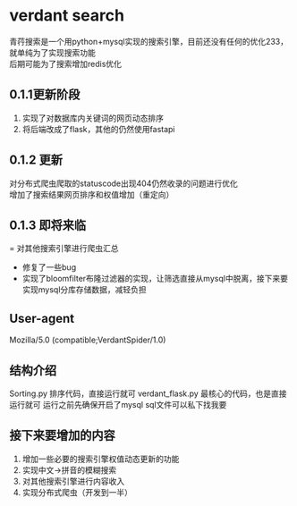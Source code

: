 # verdant search
青荇搜索是一个用python+mysql实现的搜索引擎，目前还没有任何的优化233，就单纯为了实现搜索功能  
后期可能为了搜索增加redis优化  

## 0.1.1更新阶段
1. 实现了对数据库内关键词的网页动态排序
2. 将后端改成了flask，其他的仍然使用fastapi

## 0.1.2 更新
对分布式爬虫爬取的statuscode出现404仍然收录的问题进行优化  
增加了搜索结果网页排序和权值增加（重定向）

## 0.1.3 即将来临
= 对其他搜索引擎进行爬虫汇总
- 修复了一些bug
- 实现了bloomfilter布隆过滤器的实现，让筛选直接从mysql中脱离，接下来要实现mysql分库存储数据，减轻负担
## User-agent
Mozilla/5.0 (compatible;VerdantSpider/1.0)

## 结构介绍
Sorting.py 排序代码，直接运行就可
verdant_flask.py 最核心的代码，也是直接运行就可
运行之前先确保开启了mysql
sql文件可以私下找我要


## 接下来要增加的内容
1. 增加一些必要的搜索引擎权值动态更新的功能
2. 实现中文->拼音的模糊搜索
3. 对其他搜索引擎进行内容收入
4. 实现分布式爬虫（开发到一半）

